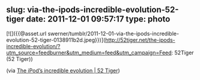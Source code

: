 slug: via-the-ipods-incredible-evolution-52-tiger
date: 2011-12-01 09:57:17
type: photo
---

[![]({{@asset.url swerner/tumblr/2011-12-01-via-the-ipods-incredible-evolution-52-tiger-0138911b2d.jpeg}})](http://52tiger.net/the-ipods-incredible-evolution/?utm_source=feedburner&utm_medium=feed&utm_campaign=Feed: 52Tiger (52 Tiger))

(via [The iPod’s incredible evolution | 52 Tiger](http://52tiger.net/the-ipods-incredible-evolution/?utm_source=feedburner&utm_medium=feed&utm_campaign=Feed:%2052Tiger%20(52%20Tiger)))
